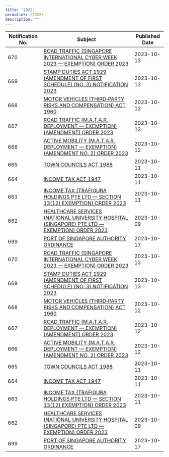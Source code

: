 ```yaml
---
title: "2022"
permalink: /2022/
description: ""
---
```

| Notification No. | Subject | Published Date |
|---|---|---|
| 670 | [ROAD TRAFFIC (SINGAPORE INTERNATIONAL CYBER WEEK 2023 — EXEMPTION) ORDER 2023](/files/road%20traffic%20(singapore%20international%20cyber%20week%202023%20—%20exemption)%20order%202023.pdf) | 2023-10-13 |
| 669 | [STAMP DUTIES ACT 1929 (AMENDMENT OF FIRST SCHEDULE) (NO. 3) NOTIFICATION 2023](/files/stamp%20duties%20act%201929%20amendment%20of%20first%20schedule%20no%203%20notification%202023.pdf) | 2023-10-13 |
| 668 |[MOTOR VEHICLES (THIRD‑PARTY RISKS AND COMPENSATION) ACT 1960](/files/motor%20vehicles%20(third‑party%20risks%20and%20compensation)%20act%201960.pdf)  | 2023-10-12 |
| 667 | [ROAD TRAFFIC (M.A.T.A.R. DEPLOYMENT — EXEMPTION) (AMENDMENT) ORDER 2023](/files/road%20traffic%20(m%20a%20t%20a%20r%20%20deployment%20—%20exemption)%20(amendment)%20order%202023.pdf) | 2023-10-12 |
| 666 | [ACTIVE MOBILITY (M.A.T.A.R. DEPLOYMENT — EXEMPTION) (AMENDMENT NO. 2) ORDER 2023](/files/active%20mobility%20(matar%20deployment%20—%20exemption)%20(amendment%20no%202)%20order%202023.pdf) | 2023-10-12 |
| 665 | [TOWN COUNCILS ACT 1988](/files/town%20councils%20act%201988.pdf) | 2023-10-11 |
| 664 | [INCOME TAX ACT 1947](/files/income%20tax%20act%201947.pdf) | 2023-10-11 |
| 663 | [INCOME TAX (TRAFIGURA HOLDINGS PTE LTD — SECTION 13(12) EXEMPTION) ORDER 2023](/files/income%20tax%20(trafigura%20holdings%20pte%20ltd%20—%20section%2013(12)%20exemption)%20order%202023.pdf) | 2023-10-11 |
| 662 | [HEALTHCARE SERVICES (NATIONAL UNIVERSITY HOSPITAL (SINGAPORE) PTE LTD — EXEMPTION) ORDER 2023](/files/healthcare%20services%20(national%20university%20hospital%20(singapore)%20pte%20ltd%20—%20exemption)%20order%202023.pdf) | 2023-10-09 |
 699 | [PORT OF SINGAPORE AUTHORITY ORDINANCE](/files/port%20of%20singapore%20authority%20ordinance.pdf)| 2023-10-17|
| 670 | [ROAD TRAFFIC (SINGAPORE INTERNATIONAL CYBER WEEK 2023 — EXEMPTION) ORDER 2023](/files/road%20traffic%20(singapore%20international%20cyber%20week%202023%20—%20exemption)%20order%202023.pdf) | 2023-10-13 |
| 669 | [STAMP DUTIES ACT 1929 (AMENDMENT OF FIRST SCHEDULE) (NO. 3) NOTIFICATION 2023](/files/stamp%20duties%20act%201929%20amendment%20of%20first%20schedule%20no%203%20notification%202023.pdf) | 2023-10-13 |
| 668 |[MOTOR VEHICLES (THIRD‑PARTY RISKS AND COMPENSATION) ACT 1960](/files/motor%20vehicles%20(third‑party%20risks%20and%20compensation)%20act%201960.pdf)  | 2023-10-12 |
| 667 | [ROAD TRAFFIC (M.A.T.A.R. DEPLOYMENT — EXEMPTION) (AMENDMENT) ORDER 2023](/files/road%20traffic%20(m%20a%20t%20a%20r%20%20deployment%20—%20exemption)%20(amendment)%20order%202023.pdf) | 2023-10-12 |
| 666 | [ACTIVE MOBILITY (M.A.T.A.R. DEPLOYMENT — EXEMPTION) (AMENDMENT NO. 2) ORDER 2023](/files/active%20mobility%20(matar%20deployment%20—%20exemption)%20(amendment%20no%202)%20order%202023.pdf) | 2023-10-12 |
| 665 | [TOWN COUNCILS ACT 1988](/files/town%20councils%20act%201988.pdf) | 2023-10-11 |
| 664 | [INCOME TAX ACT 1947](/files/income%20tax%20act%201947.pdf) | 2023-10-11 |
| 663 | [INCOME TAX (TRAFIGURA HOLDINGS PTE LTD — SECTION 13(12) EXEMPTION) ORDER 2023](/files/income%20tax%20(trafigura%20holdings%20pte%20ltd%20—%20section%2013(12)%20exemption)%20order%202023.pdf) | 2023-10-11 |
| 662 | [HEALTHCARE SERVICES (NATIONAL UNIVERSITY HOSPITAL (SINGAPORE) PTE LTD — EXEMPTION) ORDER 2023](/files/healthcare%20services%20(national%20university%20hospital%20(singapore)%20pte%20ltd%20—%20exemption)%20order%202023.pdf) | 2023-10-09 |
 699 | [PORT OF SINGAPORE AUTHORITY ORDINANCE](/files/port%20of%20singapore%20authority%20ordinance.pdf)| 2023-10-17|